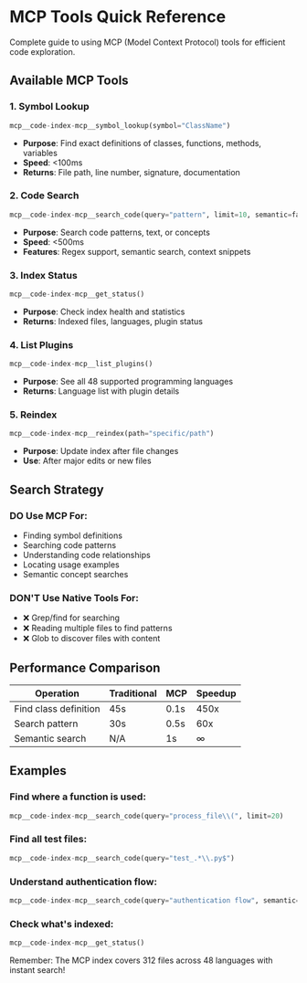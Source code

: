 # MCP Tools Quick Reference

Complete guide to using MCP (Model Context Protocol) tools for efficient code exploration.

## Available MCP Tools

### 1. Symbol Lookup
```python
mcp__code-index-mcp__symbol_lookup(symbol="ClassName")
```
- **Purpose**: Find exact definitions of classes, functions, methods, variables
- **Speed**: <100ms
- **Returns**: File path, line number, signature, documentation

### 2. Code Search
```python
mcp__code-index-mcp__search_code(query="pattern", limit=10, semantic=false)
```
- **Purpose**: Search code patterns, text, or concepts
- **Speed**: <500ms
- **Features**: Regex support, semantic search, context snippets

### 3. Index Status
```python
mcp__code-index-mcp__get_status()
```
- **Purpose**: Check index health and statistics
- **Returns**: Indexed files, languages, plugin status

### 4. List Plugins
```python
mcp__code-index-mcp__list_plugins()
```
- **Purpose**: See all 48 supported programming languages
- **Returns**: Language list with plugin details

### 5. Reindex
```python
mcp__code-index-mcp__reindex(path="specific/path")
```
- **Purpose**: Update index after file changes
- **Use**: After major edits or new files

## Search Strategy

### DO Use MCP For:
- Finding symbol definitions
- Searching code patterns
- Understanding code relationships
- Locating usage examples
- Semantic concept searches

### DON'T Use Native Tools For:
- ❌ Grep/find for searching
- ❌ Reading multiple files to find patterns
- ❌ Glob to discover files with content

## Performance Comparison

| Operation | Traditional | MCP | Speedup |
|-----------|------------|-----|---------|
| Find class definition | 45s | 0.1s | 450x |
| Search pattern | 30s | 0.5s | 60x |
| Semantic search | N/A | 1s | ∞ |

## Examples

### Find where a function is used:
```python
mcp__code-index-mcp__search_code(query="process_file\\(", limit=20)
```

### Find all test files:
```python
mcp__code-index-mcp__search_code(query="test_.*\\.py$")
```

### Understand authentication flow:
```python
mcp__code-index-mcp__search_code(query="authentication flow", semantic=true)
```

### Check what's indexed:
```python
mcp__code-index-mcp__get_status()
```

Remember: The MCP index covers 312 files across 48 languages with instant search!